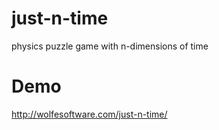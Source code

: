 just-n-time
===========

physics puzzle game with n-dimensions of time

Demo
====

http://wolfesoftware.com/just-n-time/
